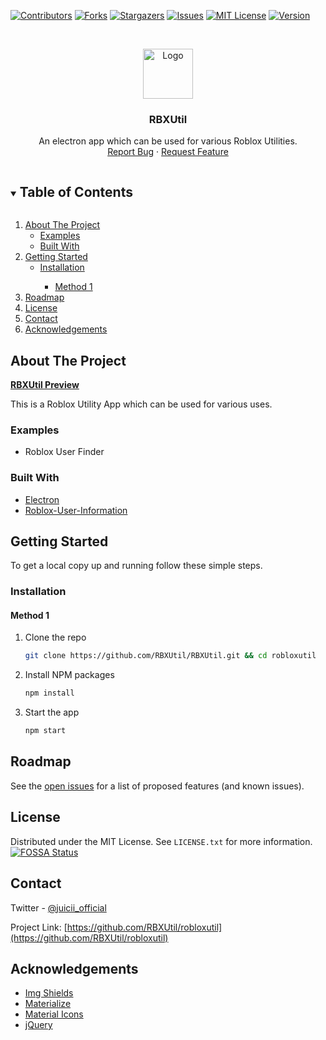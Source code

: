 


<!-- PROJECT SHIELDS -->

[![Contributors][contributors-shield]][contributors-url]
[![Forks][forks-shield]][forks-url]
[![Stargazers][stars-shield]][stars-url]
[![Issues][issues-shield]][issues-url]
[![MIT License][license-shield]][license-url]
[![Version][version-shield]][version-url]




<!-- PROJECT LOGO -->
<br />
<p align="center">
  <a href="https://github.com/RBXUtil/robloxutil">
    <img src="https://svgshare.com/i/SqS.svg" alt="Logo" width="80" height="80">
  </a>

  <h3 align="center">RBXUtil</h3>

  <p align="center">
    An electron app which can be used for various Roblox Utilities.
    <br />
    <a href="https://github.com/RBXUtil/robloxutil/issues">Report Bug</a>
    ·
    <a href="https://github.com/RBXUtil/robloxutil/issues">Request Feature</a>
  </p>
</p>



<!-- TABLE OF CONTENTS -->
<details open="open">
  <summary><h2 style="display: inline-block">Table of Contents</h2></summary>
  <ol>
    <li>
      <a href="#about-the-project">About The Project</a>
      <ul>
        <li><a href="#examples">Examples</a></li>
        <li><a href="#built-with">Built With</a></li>
      </ul>
    </li>
    <li>
      <a href="#getting-started">Getting Started</a>
      <ul>
        <li><a href="#installation">Installation</a></li>
        <ul>
          <li><a href="#method-1">Method 1</a></li>
        </ul>
      </ul>
    </li>
    <li><a href="#roadmap">Roadmap</a></li>
    <li><a href="#license">License</a></li>
    <li><a href="#contact">Contact</a></li>
    <li><a href="#acknowledgements">Acknowledgements</a></li>
  </ol>
</details>



<!-- ABOUT THE PROJECT -->
## About The Project

**<a href="https://streamable.com/461d95">RBXUtil Preview</a>**
  
This is a Roblox Utility App which can be used for various uses.

### Examples

* Roblox User Finder


### Built With

* [Electron](https://www.npmjs.com/package/electron)
* [Roblox-User-Information](https://www.npmjs.com/package/roblox-user-information)



<!-- GETTING STARTED -->
## Getting Started

To get a local copy up and running follow these simple steps.

### Installation

#### Method 1

1. Clone the repo
   ```sh
   git clone https://github.com/RBXUtil/RBXUtil.git && cd robloxutil
   ```
2. Install NPM packages
   ```sh
   npm install
   ```
3. Start the app
   ```sh
   npm start
   ```


<!-- ROADMAP -->
## Roadmap

See the [open issues](https://github.com/RBXUtil/robloxutil/issues) for a list of proposed features (and known issues).

<!-- LICENSE -->
## License

Distributed under the MIT License. See `LICENSE.txt` for more information.<br>
[![FOSSA Status](https://app.fossa.com/api/projects/git%2Bgithub.com%2FRBXUtil%2Frobloxutil.svg?type=large)](https://app.fossa.com/projects/git%2Bgithub.com%2FRBXUtil%2Frobloxutil?ref=badge_large)


<!-- CONTACT -->
## Contact

Twitter - [@juicii_official](https://twitter.com/juicii_official)

Project Link: [https://github.com/RBXUtil/robloxutil](https://github.com/RBXUtil/robloxutil)

## Acknowledgements
* [Img Shields](https://shields.io)
* [Materialize](https://materializecss.com)
* [Material Icons](https://material.io/resources/icons)
* [jQuery](https://code.jquery.com)


<!-- MARKDOWN LINKS & IMAGES -->
[contributors-shield]: https://img.shields.io/github/contributors/RBXUtil/robloxutil.svg?style=for-the-badge
[contributors-url]: https://github.com/RBXUtil/robloxutil/graphs/contributors
[forks-shield]: https://img.shields.io/github/forks/RBXUtil/robloxutil.svg?style=for-the-badge
[forks-url]: https://github.com/RBXUtil/robloxutil/network/members
[stars-shield]: https://img.shields.io/github/stars/RBXUtil/robloxutil.svg?style=for-the-badge
[stars-url]: https://github.com/RBXUtil/robloxutil/stargazers
[issues-shield]: https://img.shields.io/github/issues/RBXUtil/robloxutil.svg?style=for-the-badge
[issues-url]: https://github.com/RBXUtil/robloxutil/issues
[license-shield]: https://img.shields.io/github/license/RBXUtil/robloxutil.svg?style=for-the-badge
[license-url]: https://github.com/RBXUtil/robloxutil/blob/master/LICENSE.txt
[version-shield]: https://img.shields.io/github/package-json/v/RBXUtil/robloxutil.svg?style=for-the-badge
[version-url]: https://github.com/RBXUtil/robloxutil/blob/master/package.json
[last-commit]: https://img.shields.io/github/last-commit/RBXUtil/robloxutil.svg?style=for-the-badge
[product-preview]: https://s8.gifyu.com/images/Screen-Recording-2021-01-04-at-1.gif
